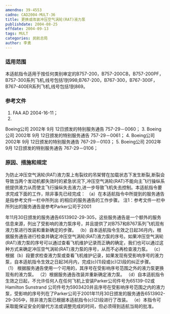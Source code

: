 ```yaml
---
amendno: 39-4553
cadno: CAD2004-MULT-36
title: 更换或改装冲压空气涡轮(RAT)液力泵
publishdate: 2004-08-25
effdate: 2004-09-13
tags: MULT
categories: 民航总局
author: 李勇
---
```


### 适用范围 
本适航指令适用于按任何类别审定的B757-200，B757-200CB，B757-200PF，B757-300系列飞机,线号包括1到998;B767-200，B767-300，B767-300F，B767-400ER系列飞机,线号包括1到869。

<!--more-->
### 参考文件
1. FAA AD 2004-16-11； 
2.
Boeing公司 2002年 9月 12日颁发的特别服务通告 757-29－0060； 
3.
Boeing公司 2002年 9月 12日颁发的特别服务通告 757-29－0061； 
4.
Boeing公司 2002年 9月 12日颁发的特别服务通告 767-29－0103； 
5.
Boeing公司 2002年 9月 12日颁发的特别服务通告 767-29－0106；

### 原因、措施和规定 
为防止冲压空气涡轮(RAT)液力泵上有裂纹的吊架臂在加载状态下发生断裂,断裂会导致当两个发动机都失效时的紧急状况下,冲压空气涡轮(RAT)不能向主飞行操纵系统提供液力从而使主飞行操纵失去液力,进一步导致飞机失去控制。本适航指令要求完成下面的工作，除非事先已经完成： 
（a）在本适航指令中所提到的服务通告是指参考文件一栏中所列出
的相应的服务通告的工作步骤。 注1：参考文件一栏中所列出的服务通告是参考Parker公司于2001
     
年11月30日颁发的服务通告6513902-29-305，这些服务通告是一个额外的服务信息来源，列出了受影响的液力泵序号，并且提供了对B757和B767系列飞机现有液力泵进行改装和重新确定的步骤。
（b）自本适航指令生效之日起36月内，根据服务通告进行检查并确定冲压空气涡轮(RAT)液力泵的序号。如果冲压空气涡轮(RAT)液力泵的序号可以通过查看飞机维护记录而正确的确定，我们也可以通过这种方式来确定冲压空气涡轮(RAT)液力泵的序号，从而不必再检查液力泵。 
（c）根据（b）段要求检查液力泵或查看飞机维护记录，如果发现有受影响序号的液力泵，自本适航指令生效之日起36月内，完成(c)(1)段或(c)(2)段的纠正步骤。 
（1）
根据服务通告使用一个可用的，其序号在受影响序号范围之外的液力泵更换现有的液力泵。 
（2）根据服务通告改装并重新确定液力泵。 
（d）自本适航指令生效之日起，不允许任何人在任何飞机上安装Parker公司件号为65139-02或Hamilton Sunstrand 公司件号为5903420并且序号在受影响序号范围之内的液力泵，受影响的序号列在了Parker公司于2001年11月30日颁发的服务通告6513902-29-305中，除非液力泵已根据本适航指令(c)(2)段进行了改装。 
（e）本指令可采取能保证安全的替代方法或调整完成的时间，但必须得到适航当局的批准。 

